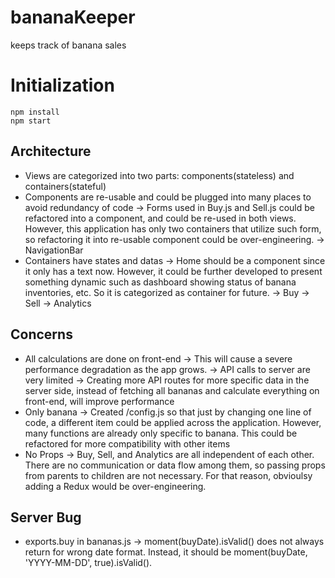 # bananaKeeper
keeps track of banana sales

# Initialization
```
npm install
npm start
```

## Architecture
 - Views are categorized into two parts: components(stateless) and containers(stateful)
 - Components are re-usable and could be plugged into many places to avoid redundancy of code
   -> Forms used in Buy.js and Sell.js could be refactored into a component, and could be re-used in both views.  However, this application has only two containers that utilize such form, so refactoring it into re-usable component could be over-engineering.
   -> NavigationBar
 - Containers have states and datas
   -> Home should be a component since it only has a text now.  However, it could be further developed to present something dynamic such as dashboard showing status of banana inventories, etc. So it is categorized as container for future.
   -> Buy
   -> Sell
   -> Analytics

## Concerns
 - All calculations are done on front-end
   -> This will cause a severe performance degradation as the app grows.
   -> API calls to server are very limited
   -> Creating more API routes for more specific data in the server side, instead of fetching all bananas and calculate everything on front-end, will improve performance
 - Only banana
   -> Created /config.js so that just by changing one line of code, a different item could be applied across the application.  However, many functions are already only specific to banana.  This could be refactored for more compatibility with other items
 - No Props
   -> Buy, Sell, and Analytics are all independent of each other.  There are no communication or data flow among them, so passing props from parents to children are not necessary.  For that reason, obvioulsy adding a Redux would be over-engineering.

## Server Bug
  - exports.buy in bananas.js
    -> moment(buyDate).isValid() does not always return for wrong date format.  Instead, it should be moment(buyDate, 'YYYY-MM-DD', true).isValid().
